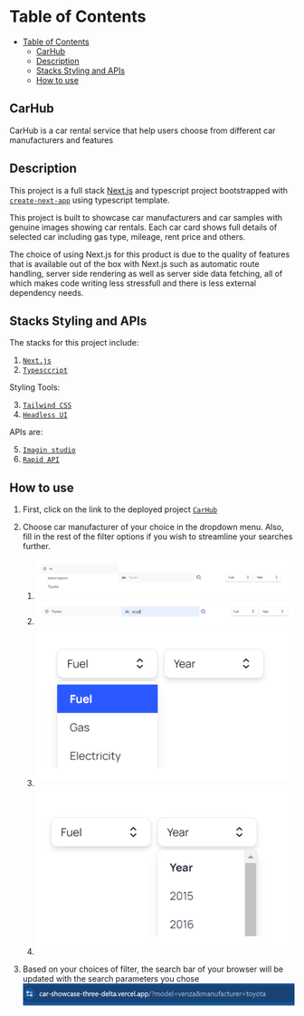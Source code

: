 # Table of Contents
- [Table of Contents](#table-of-contents)
  - [CarHub](#carhub)
  - [Description](#description)
  - [Stacks Styling and APIs](#stacks-styling-and-apis)
  - [How to use](#how-to-use)

## CarHub
CarHub is a car rental service that help users choose from different car manufacturers and features 


## Description
This project is a full stack [Next.js](https://nextjs.org/) and typescript project bootstrapped with [`create-next-app`](https://github.com/vercel/next.js/tree/canary/packages/create-next-app) using typescript template. 

This project is built to showcase car manufacturers and car samples with genuine images showing car rentals. Each car card shows full details of selected car including gas type, mileage, rent price and others.

The choice of using Next.js for this product is due to the quality of features that is available out of the box with Next.js such as automatic route handling,  server side rendering as well as server side data fetching, all of which makes code writing less stressfull and there is less external dependency needs.

## Stacks Styling and APIs
The stacks for this project include:
1. [`Next.js`](https://nextjs.org/)
2. [`Typesccript`](https://www.typescriptlang.org/)

Styling Tools:

3. [`Tailwind CSS`](https://tailwindcss.com/)
4. [`Headless UI`](https://headlessui.com/)

APIs are:

5. [`Imagin studio`](https://www.imagin.studio/)
6. [`Rapid API`](https://rapidapi.com/hub)




## How to use

1. First, click on the link to the deployed project [`CarHub`](https://car-showcase-three-delta.vercel.app/)
2. Choose car manufacturer of your choice in the dropdown menu. Also, fill in the rest of the filter options if you wish to streamline your searches further.

    1. <img src="screenshots\Screenshot 2023-08-02 101507.png" />
    2. <img src="screenshots\Screenshot 2023-08-02 101555.png" />
    3. <img src="screenshots\Screenshot 2023-08-02 101623.png" />
    4. <img src="screenshots\Screenshot 2023-08-02 101647.png" />
 3. Based on your choices of filter, the search bar of your browser will be updated with the search parameters you chose
      <img src="screenshots\Screenshot 2023-08-02 102228.png" />

